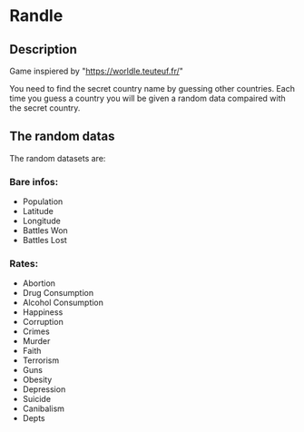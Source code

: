 # Randle

## Description

Game inspiered by "https://worldle.teuteuf.fr/"

You need to find the secret country name by guessing other countries. Each time you guess a country you will be given a random data compaired with the secret country.

## The random datas

The random datasets are:

### Bare infos:

- Population
- Latitude
- Longitude
- Battles Won
- Battles Lost

### Rates:

- Abortion
- Drug Consumption
- Alcohol Consumption
- Happiness
- Corruption
- Crimes
- Murder
- Faith
- Terrorism
- Guns
- Obesity
- Depression
- Suicide
- Canibalism
- Depts
